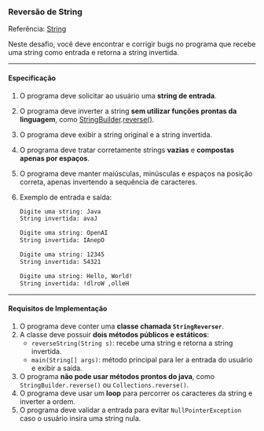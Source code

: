### Reversão de String  

Referência: [String](https://en.wikipedia.org/wiki/String_(computer_science))

Neste desafio, você deve encontrar e corrigir bugs no programa que recebe uma string como entrada e retorna a string invertida.

---

#### Especificação
1. O programa deve solicitar ao usuário uma **string de entrada**.
2. O programa deve inverter a string **sem utilizar funções prontas da linguagem**, como [StringBuilder](https://docs.oracle.com/en/java/javase/23/docs/api/java.base/java/lang/StringBuilder.html).[reverse()](https://docs.oracle.com/en/java/javase/23/docs/api/java.base/java/lang/StringBuilder.html#reverse()).
3. O programa deve exibir a string original e a string invertida.
4. O programa deve tratar corretamente strings **vazias** e **compostas apenas por espaços**.
5. O programa deve manter maiúsculas, minúsculas e espaços na posição correta, apenas invertendo a sequência de caracteres.
6. Exemplo de entrada e saída:

    ```bash
    Digite uma string: Java
    String invertida: avaJ
    ```

    ```bash
    Digite uma string: OpenAI
    String invertida: IAnepO
    ```

    ```bash
    Digite uma string: 12345
    String invertida: 54321
    ```

    ```bash
    Digite uma string: Hello, World!
    String invertida: !dlroW ,olleH
    ```
---

#### Requisitos de Implementação
1. O programa deve conter uma **classe chamada `StringReverser`**.
2. A classe deve possuir **dois métodos públicos e estáticos**:
   - `reverseString(String s)`: recebe uma string e retorna a string invertida.
   - `main(String[] args)`: método principal para ler a entrada do usuário e exibir a saída.
3. O programa **não pode usar métodos prontos do java**, como `StringBuilder.reverse()` ou `Collections.reverse()`.
4. O programa deve usar um **loop** para percorrer os caracteres da string e inverter a ordem.
5. O programa deve validar a entrada para evitar `NullPointerException` caso o usuário insira uma string nula.